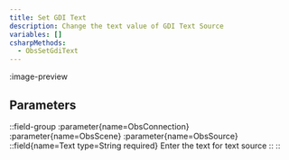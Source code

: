 ```yaml
---
title: Set GDI Text
description: Change the text value of GDI Text Source
variables: []
csharpMethods:
  - ObsSetGdiText
---
```


:image-preview

## Parameters
::field-group
  :parameter{name=ObsConnection}
  :parameter{name=ObsScene}
  :parameter{name=ObsSource}
  ::field{name=Text type=String required}
    Enter the text for text source
  ::
::